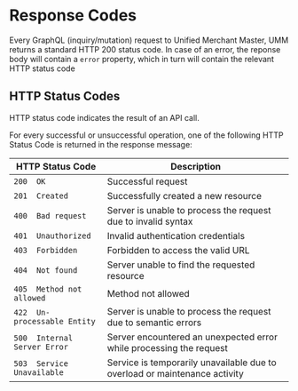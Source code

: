 # Response Codes

Every GraphQL (inquiry/mutation) request to Unified Merchant Master, UMM returns a standard HTTP 200 status code. In case of an error, the reponse body will contain a `error` property, which in turn will contain the relevant HTTP status code

## HTTP Status Codes

HTTP status code indicates the result of an API call. 

For every successful or unsuccessful operation, one of the following HTTP Status Code is returned in the response message:

| HTTP Status Code | Description |
|---|---|
| `200  OK` | Successful request |
| `201  Created` | Successfully created a new resource |
| `400  Bad request` | Server is unable to process the request due to invalid syntax |
| `401  Unauthorized` | Invalid authentication credentials |
| `403  Forbidden` | Forbidden to access the valid URL |
| `404  Not found` | Server unable to find the requested resource |
| `405  Method not allowed` | Method not allowed |
| `422  Un-processable Entity` | Server is unable to process the request due to semantic errors |
| `500  Internal Server Error` | Server encountered an unexpected error while processing the request |
| `503  Service Unavailable` | Service is temporarily unavailable due to overload or maintenance activity |
